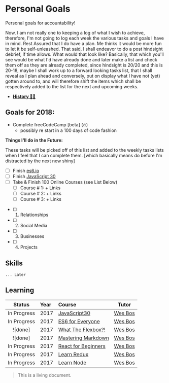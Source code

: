 # Personal Goals

Personal goals for accountability!

Now, I am not really one to keeping a log of what I wish to achieve, therefore, I'm not going to log each week
the various tasks and goals I have in mind. Rest Assured that I do have a plan. Me thinks it would be more fun to let it be self-unleashed. That said, I shall endeavor to do a post hindsight debrief, if time allows. What would that look like? Basically, that which you'll see would be what I'd have already done and later make a list and check them off as they are already completed, since hindsight is 20/20 and this is 20-18, maybe I shall work up to a forward looking tasks list, that I shall reveal as I plan ahead and conversely, put on display what I have not (yet) gotten around to, and will therefore shift the items which shall be respectively added to the list for the next and upcoming weeks.

* **[History 👵👴](../2018/history.md#history)**

## Goals for 2018:

* Complete freeCodeCamp [beta] (:fire:)
  * possibly re start in a 100 days of code fashion

**Things I'll do in the Future:**

These tasks will be picked off of this list and added to the weekly tasks lists
when I feel that I can complete them. [which basically means do before I'm
distracted by the next new shiny]

* [ ] Finish [es6.io](https://es6.io)
* [ ] Finish [JavaScript 30](https://javascript30.com/)
* [ ] Take & Finish 100 Online Courses (see List Below)
    - [ ] Course # 1: + Links
    - [ ] Course # 2: + Links 
    - [ ] Course # 3: + Links

- [ ] 1. Relationships
- [ ] 2. Social Media
- [ ] 3. Businesses
- [ ] 4. Projects

## Skills

    ... Later

## Learning 

|   Status    | Year | Course                       |    Tutor    |
| :---------: | :--- | :--------------------------- | :---------: |
|   In Progress   | 2017 | [JavaScript30]               |  [Wes Bos]  |
|   In Progress   | 2017 | [ES6 for Everyone]           |  [Wes Bos]  |
|   ![done]   | 2017 | [What The Flexbox?!]         |  [Wes Bos]  |
|   ![done]   | 2017 | [Mastering Markdown]         |  [Wes Bos]  |
|   In Progress   | 2017 | [React for Beginners]        |  [Wes Bos]  |
|   In Progress   | 2017 | [Learn Redux]                |  [Wes Bos]  |
|   In Progress   | 2017 | [Learn Node]                 |  [Wes Bos]  |

<!-- LINKS -->

[wes bos]: https://twitter.com/wesbos
[what the flexbox?!]: https://es6.io/
[es6 for everyone]: http://flexbox.io/
[javascript30]: https://javascript30.com/
[mastering markdown]: http://masteringmarkdown.com/
[react for beginners]: https://reactforbeginners.com/
[learn redux]: https://learnredux.com/
[learn node]: https://learnnode.com/

> This is a living document.